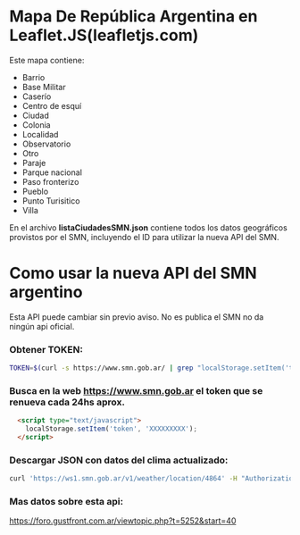 # Mapa De República Argentina en Leaflet.JS(leafletjs.com)
Este mapa contiene:
  - Barrio
  - Base Militar
  - Caserío
  - Centro de esquí
  - Ciudad
  - Colonia
  - Localidad
  - Observatorio
  - Otro
  - Paraje
  - Parque nacional
  - Paso fronterizo
  - Pueblo
  - Punto Turisitico
  - Villa

En el archivo **listaCiudadesSMN.json** contiene todos los datos geográficos provistos por el SMN, incluyendo el ID para utilizar la nueva API del SMN.

# Como usar la nueva API del SMN argentino
Esta API puede cambiar sin previo aviso. No es publica el SMN no da ningún api oficial.


### Obtener TOKEN:

```bash
TOKEN=$(curl -s https://www.smn.gob.ar/ | grep "localStorage.setItem('token',.*" | grep -o ", '.*'" | tr -d "'" | sed 's-, \(.*\)$-\1-g')
```

### Busca en la web https://www.smn.gob.ar el token que se renueva cada 24hs aprox.
```html
  <script type="text/javascript">
    localStorage.setItem('token', 'XXXXXXXXX');
  </script>
```

### Descargar JSON con datos del clima actualizado:
```bash
curl 'https://ws1.smn.gob.ar/v1/weather/location/4864' -H "Authorization: JWT $TOKEN"
```

### Mas datos sobre esta api:
https://foro.gustfront.com.ar/viewtopic.php?t=5252&start=40